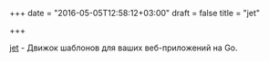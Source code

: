 +++
date = "2016-05-05T12:58:12+03:00"
draft = false
title = "jet"

+++

<p><a href="https://github.com/CloudyKit/jet">jet</a>&nbsp;- Движок шаблонов для ваших веб-приложений на Go.</p>

